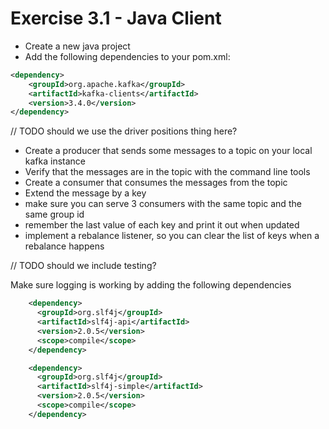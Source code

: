 # Exercise 3.1 - Java Client

* Create a new java project
* Add the following dependencies to your pom.xml:


```xml
<dependency>
    <groupId>org.apache.kafka</groupId>
    <artifactId>kafka-clients</artifactId>
    <version>3.4.0</version>
</dependency>

```

// TODO should we use the driver positions thing here?
* Create a producer that sends some messages to a topic on your local kafka instance
* Verify that the messages are in the topic with the command line tools
* Create a consumer that consumes the messages from the topic
* Extend the message by a key
* make sure you can serve 3 consumers with the same topic and the same group id
* remember the last value of each key and print it out when updated
* implement a rebalance listener, so you can clear the list of keys when a rebalance happens

// TODO should we include testing?

Make sure logging is working by adding the following dependencies

```xml
    <dependency>
      <groupId>org.slf4j</groupId>
      <artifactId>slf4j-api</artifactId>
      <version>2.0.5</version>
      <scope>compile</scope>
    </dependency>

    <dependency>
      <groupId>org.slf4j</groupId>
      <artifactId>slf4j-simple</artifactId>
      <version>2.0.5</version>
      <scope>compile</scope>
    </dependency>
```